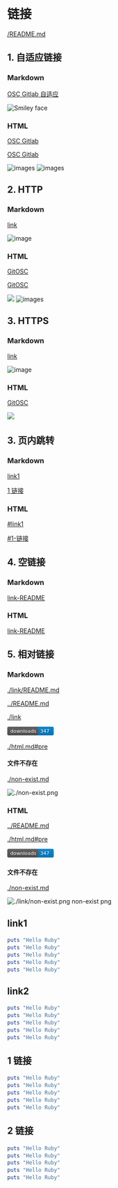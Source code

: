 # 链接

[/README.md](/README.md)

## 1. 自适应链接

### Markdown

[OSC Gitlab 自适应](//www.oschina.net/p/gitlab)

<img src="//git.oschina.net/uploads/images/2017/0810/183500_34179a09_340906.jpeg" alt="Smiley face" height="42" width="42">

### HTML

<a href="//www.oschina.net/p/gitlab">OSC Gitlab</a>

<a href="//www.oschina.net/p/gitlab" class="cls">OSC Gitlab</a>

<img alt="images" src="https://git.oschina.net/uploads/images/2017/0810/183500_34179a09_340906.jpeg"/>

<img alt="images" src="https://git.oschina.net/uploads/images/2017/0810/183500_34179a09_340906.jpeg" class="cls"/>

## 2. HTTP

### Markdown

[link](http://git.oschina.net/osc/osc/blob/master/readme.md)

![image](http://git.oschina.net/uploads/images/2017/0810/183500_34179a09_340906.jpeg)

### HTML

<a href="http://git.oschina.net/osc/osc/blob/master/readme.md">GitOSC</a>

<a href="http://git.oschina.net/osc/osc/blob/master/readme.md" class="cls">GitOSC</a>

<img src="https://git.oschina.net/uploads/images/2017/0810/183500_34179a09_340906.jpeg"/>

<img alt="images" src="https://git.oschina.net/uploads/images/2017/0810/183500_34179a09_340906.jpeg"/>

## 3. HTTPS

### Markdown

[link](https://git.oschina.net/osc/osc/blob/master/readme.md)

![image](https://git.oschina.net/uploads/images/2017/0810/183500_34179a09_340906.jpeg)

### HTML

<a href="https://git.oschina.net/osc/osc/blob/master/readme.md" class="cls">GitOSC</a>

<img src="https://git.oschina.net/uploads/images/2017/0810/183500_34179a09_340906.jpeg"/>

## 3. 页内跳转

### Markdown

[link1](#link1)

[1 链接](#1-链接)

### HTML

<a href="#link1">#link1</a>

<a href="#1-链接">#1-链接</a>

## 4. 空链接

### Markdown

[link-README]()

### HTML

<a href="">link-README</a>

## 5. 相对链接

### Markdown

[./link/README.md](./link/README.md)

[../README.md](../README.md)

[./link](./link)

![./link/1.png](./link/1.png)

[./html.md#pre](./html.md#pre)

#### 文件不存在

[./non-exist.md](./non-exist.md)

![./non-exist.png](./non-exist.png)

### HTML

<a href="../README.md">../README.md</a>

<a href="./html.md#pre">./html.md#pre</a>

<img src="./link/1.png" alt="./link/1.png"/>

#### 文件不存在

<a href="./non-exist.md">./non-exist.md</a>

<img src="./link/non-exist.png" alt="./link/non-exist.png"/> non-exist png

## link1

```ruby
puts "Hello Ruby"
puts "Hello Ruby"
puts "Hello Ruby"
puts "Hello Ruby"
puts "Hello Ruby"
```

## link2

```ruby
puts "Hello Ruby"
puts "Hello Ruby"
puts "Hello Ruby"
puts "Hello Ruby"
puts "Hello Ruby"
```

## 1 链接

```ruby
puts "Hello Ruby"
puts "Hello Ruby"
puts "Hello Ruby"
puts "Hello Ruby"
puts "Hello Ruby"
```

## 2 链接

```ruby
puts "Hello Ruby"
puts "Hello Ruby"
puts "Hello Ruby"
puts "Hello Ruby"
puts "Hello Ruby"
```
